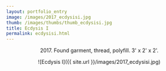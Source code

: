 ```yaml
---
layout: portfolio_entry
image: /images/2017_ecdysisi.jpg
thumb: /images/thumbs/thumb_ecdysisi.jpg
title: Ecdysis I
permalink: ecdysisi.html
---
```

<!--description-->
<div style="text-align:center" markdown="1">

2017\. Found garment, thread, polyfill. 3' x 2' x 2'.

![Ecdysis I]({{ site.url }}/images/2017_ecdysisi.jpg)


</div>